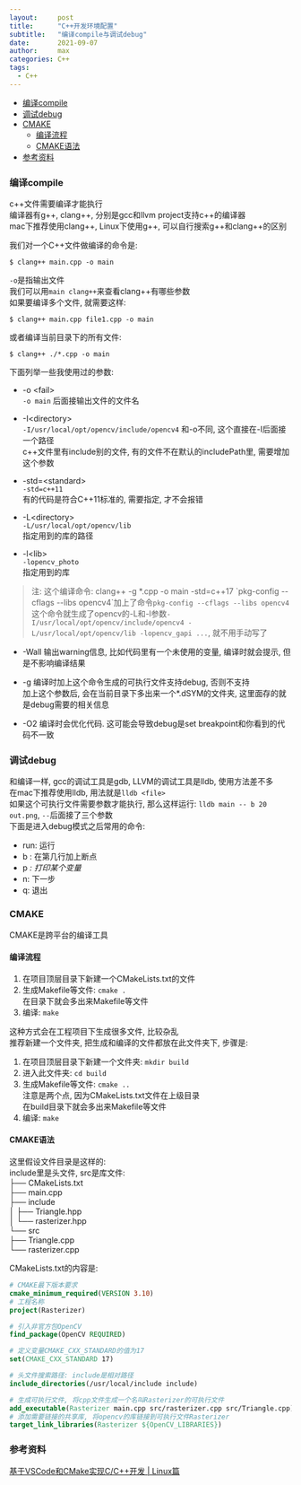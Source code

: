 ```yaml
---
layout:     post
title:      "C++开发环境配置"
subtitle:   "编译compile与调试debug"
date:       2021-09-07
author:     max
categories: C++
tags:  
  - C++
---
```


<!-- TOC -->

- [编译compile](#编译compile)
- [调试debug](#调试debug)
- [CMAKE](#cmake)
  - [编译流程](#编译流程)
  - [CMAKE语法](#cmake语法)
- [参考资料](#参考资料)

<!-- /TOC -->

<a id="markdown-编译compile" name="编译compile"></a>
### 编译compile

c++文件需要编译才能执行  
编译器有g++, clang++, 分别是gcc和llvm project支持c++的编译器  
mac下推荐使用clang++, Linux下使用g++, 可以自行搜索g++和clang++的区别  

我们对一个C++文件做编译的命令是:  
```shell
$ clang++ main.cpp -o main
```
`-o`是指输出文件  
我们可以用`main clang++`来查看clang++有哪些参数  
如果要编译多个文件, 就需要这样:  
```shell
$ clang++ main.cpp file1.cpp -o main
```
或者编译当前目录下的所有文件:
```shell
$ clang++ ./*.cpp -o main
```

下面列举一些我使用过的参数:

- -o \<fail\>  
  `-o main`
  后面接输出文件的文件名

- -I\<directory\>  
  `-I/usr/local/opt/opencv/include/opencv4`
  和-o不同, 这个直接在-I后面接一个路径  
  c++文件里有include别的文件, 有的文件不在默认的includePath里, 需要增加这个参数
  
- -std=\<standard\>  
  `-std=c++11`  
  有的代码是符合C++11标准的, 需要指定, 才不会报错

- -L\<directory\>  
  `-L/usr/local/opt/opencv/lib`  
  指定用到的库的路径

- -l\<lib\>  
  `-lopencv_photo`  
  指定用到的库

> 注: 这个编译命令: clang++ -g *.cpp -o main -std=c++17 \`pkg-config --cflags --libs opencv4\`加上了命令`pkg-config --cflags --libs opencv4`  
> 这个命令就生成了opencv的-L和-l参数`-I/usr/local/opt/opencv/include/opencv4 -L/usr/local/opt/opencv/lib -lopencv_gapi ...`, 就不用手动写了

- -Wall
  输出warning信息, 比如代码里有一个未使用的变量, 编译时就会提示, 但是不影响编译结果

- -g
  编译时加上这个命令生成的可执行文件支持debug, 否则不支持  
  加上这个参数后, 会在当前目录下多出来一个*.dSYM的文件夹, 这里面存的就是debug需要的相关信息

- -O2
  编译时会优化代码. 这可能会导致debug是set breakpoint和你看到的代码不一致

### 调试debug

和编译一样, gcc的调试工具是gdb, LLVM的调试工具是lldb, 使用方法差不多  
在mac下推荐使用lldb, 用法就是`lldb <file>`  
如果这个可执行文件需要参数才能执行, 那么这样运行: `lldb main -- b 20 out.png`, `--`后面接了三个参数  
下面是进入debug模式之后常用的命令:  
- run: 运行
- b <num>: 在第几行加上断点
- p <var>: 打印某个变量
- n: 下一步
- q: 退出

### CMAKE

CMAKE是跨平台的编译工具  

#### 编译流程

1. 在项目顶层目录下新建一个CMakeLists.txt的文件  
2. 生成Makefile等文件: `cmake .`  
  在目录下就会多出来Makefile等文件  
3. 编译: `make`  

这种方式会在工程项目下生成很多文件, 比较杂乱  
推荐新建一个文件夹, 把生成和编译的文件都放在此文件夹下, 步骤是:  

1. 在项目顶层目录下新建一个文件夹: `mkdir build`  
2. 进入此文件夹: `cd build`  
3. 生成Makefile等文件: `cmake ..`   
  注意是两个点, 因为CMakeLists.txt文件在上级目录  
  在build目录下就会多出来Makefile等文件  
4. 编译: `make`  

#### CMAKE语法  
这里假设文件目录是这样的:  
include里是头文件, src是库文件:  
├── CMakeLists.txt  
├── main.cpp  
├── include  
│   ├── Triangle.hpp  
│   └── rasterizer.hpp  
└── src  
    ├── Triangle.cpp  
    └── rasterizer.cpp  

CMakeLists.txt的内容是:  
```cmake
# CMAKE最下版本要求
cmake_minimum_required(VERSION 3.10)
# 工程名称
project(Rasterizer)

# 引入非官方包OpenCV
find_package(OpenCV REQUIRED)

# 定义变量CMAKE_CXX_STANDARD的值为17
set(CMAKE_CXX_STANDARD 17)

# 头文件搜索路径: include是相对路径  
include_directories(/usr/local/include include)

# 生成可执行文件, 将cpp文件生成一个名叫Rasterizer的可执行文件
add_executable(Rasterizer main.cpp src/rasterizer.cpp src/Triangle.cpp)
# 添加需要链接的共享库, 将opencv的库链接到可执行文件Rasterizer
target_link_libraries(Rasterizer ${OpenCV_LIBRARIES})
```

### 参考资料 

[基于VSCode和CMake实现C/C++开发 \| Linux篇](https://www.bilibili.com/video/BV1fy4y1b7TC?p=20&spm_id_from=pageDriver)